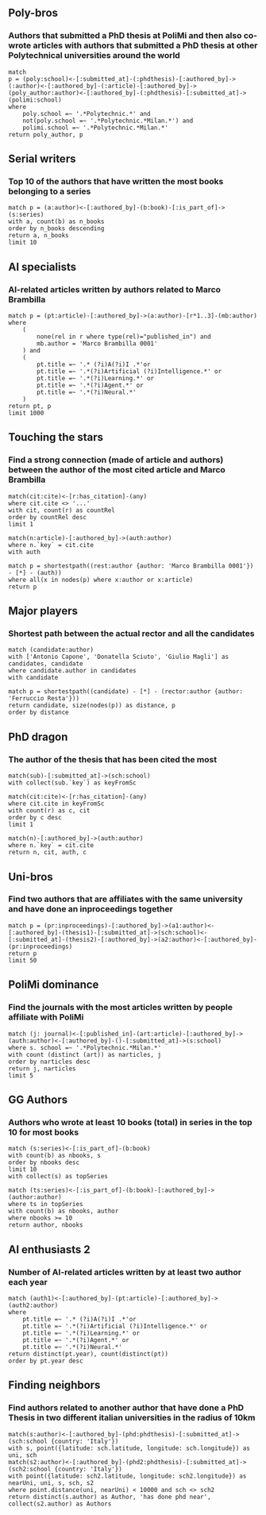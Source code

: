 ## Poly-bros
### Authors that submitted a PhD thesis at PoliMi and then also co-wrote articles with authors that submitted a PhD thesis at other Polytechnical universities around the world

```cypher
match 
p = (poly:school)<-[:submitted_at]-(:phdthesis)-[:authored_by]->(:author)<-[:authored_by]-(:article)-[:authored_by]->(poly_author:author)<-[:authored_by]-(:phdthesis)-[:submitted_at]->(polimi:school)
where 
    poly.school =~ '.*Polytechnic.*' and 
    not(poly.school =~ '.*Polytechnic.*Milan.*') and
    polimi.school =~ '.*Polytechnic.*Milan.*'
return poly_author, p
```

## Serial writers
### Top 10 of the authors that have written the most books belonging to a series

```cypher
match p = (a:author)<-[:authored_by]-(b:book)-[:is_part_of]->(s:series)
with a, count(b) as n_books
order by n_books descending
return a, n_books
limit 10
```

## AI specialists
### AI-related articles written by authors related to Marco Brambilla

```cypher
match p = (pt:article)-[:authored_by]->(a:author)-[r*1..3]-(mb:author)
where 
    (
        none(rel in r where type(rel)="published_in") and
        mb.author = 'Marco Brambilla 0001'
    ) and
    (
        pt.title =~ '.* (?i)A(?i)I .*'or 
        pt.title =~ '.*(?i)Artificial (?i)Intelligence.*' or
        pt.title =~ '.*(?i)Learning.*' or
        pt.title =~ '.*(?i)Agent.*' or
        pt.title =~ '.*(?i)Neural.*'
    )
return pt, p
limit 1000
```

## Touching the stars
### Find a strong connection (made of article and authors) between the author of the most cited article and Marco Brambilla

```cypher
match(cit:cite)<-[r:has_citation]-(any)
where cit.cite <> '...'
with cit, count(r) as countRel
order by countRel desc
limit 1

match(n:article)-[:authored_by]->(auth:author)
where n.`key` = cit.cite
with auth

match p = shortestpath((rest:author {author: 'Marco Brambilla 0001'}) - [*] - (auth))
where all(x in nodes(p) where x:author or x:article)
return p
```

## Major players
### Shortest path between the actual rector and all the candidates

```cypher
match (candidate:author)
with ['Antonio Capone', 'Donatella Sciuto', 'Giulio Magli'] as candidates, candidate
where candidate.author in candidates
with candidate

match p = shortestpath((candidate) - [*] - (rector:author {author: 'Ferruccio Resta'}))
return candidate, size(nodes(p)) as distance, p
order by distance
```

## PhD dragon
### The author of the thesis that has been cited the most

```cypher
match(sub)-[:submitted_at]->(sch:school)
with collect(sub.`key`) as keyFromSc

match(cit:cite)<-[r:has_citation]-(any)
where cit.cite in keyFromSc
with count(r) as c, cit
order by c desc 
limit 1

match(n)-[:authored_by]->(auth:author)
where n.`key` = cit.cite
return n, cit, auth, c
```

## Uni-bros
### Find two authors that are affiliates with the same university and have done an inproceedings together

```cypher
match p = (pr:inproceedings)-[:authored_by]->(a1:author)<-[:authored_by]-(thesis1)-[:submitted_at]->(sch:school)<-[:submitted_at]-(thesis2)-[:authored_by]->(a2:author)<-[:authored_by]-(pr:inproceedings)
return p
limit 50
```

## PoliMi dominance
### Find the journals with the most articles written by people affiliate with PoliMi

```cypher
match (j: journal)<-[:published_in]-(art:article)-[:authored_by]->(auth:author)<-[:authored_by]-()-[:submitted_at]->(s:school)
where s. school =~ '.*Polytechnic.*Milan.*'
with count (distinct (art)) as narticles, j
order by narticles desc
return j, narticles
limit 5
```
## GG Authors
### Authors who wrote at least 10 books (total) in series in the top 10 for most books

```cypher
match (s:series)<-[:is_part_of]-(b:book)
with count(b) as nbooks, s
order by nbooks desc
limit 10
with collect(s) as topSeries

match (ts:series)<-[:is_part_of]-(b:book)-[:authored_by]->(author:author)
where ts in topSeries
with count(b) as nbooks, author
where nbooks >= 10
return author, nbooks
```

## AI enthusiasts 2
### Number of AI-related articles written by at least two author each year

```cypher
match (auth1)<-[:authored_by]-(pt:article)-[:authored_by]->(auth2:author)
where 
    pt.title =~ '.* (?i)A(?i)I .*'or 
    pt.title =~ '.*(?i)Artificial (?i)Intelligence.*' or
    pt.title =~ '.*(?i)Learning.*' or
    pt.title =~ '.*(?i)Agent.*' or
    pt.title =~ '.*(?i)Neural.*'
return distinct(pt.year), count(distinct(pt))
order by pt.year desc
```

## Finding neighbors
### Find authors related to another author that have done a PhD Thesis in two different italian universities in the radius of 10km

```cypher
match(s:author)<-[:authored_by]-(phd:phdthesis)-[:submitted_at]->(sch:school {country: 'Italy'})
with s, point({latitude: sch.latitude, longitude: sch.longitude}) as uni, sch
match(s2:author)<-[:authored_by]-(phd2:phdthesis)-[:submitted_at]->(sch2:school {country: 'Italy'})
with point({latitude: sch2.latitude, longitude: sch2.longitude}) as nearUni, uni, s, sch, s2
where point.distance(uni, nearUni) < 10000 and sch <> sch2
return distinct(s.author) as Author, 'has done phd near', collect(s2.author) as Authors
```